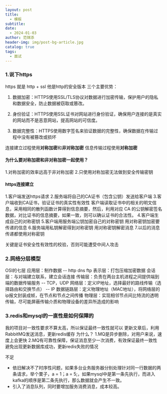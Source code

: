 ```yaml
---
layout: post
title:
  - 模板
subtitle: 
date:
  - 2024-01-03
author: 范锦添
header-img: img/post-bg-article.jpg
catalog: true
tags:
  - 面试
---
```

### 1.说下https
https 就是 http + ssl
他是http的安全版本
三个主要优势：
1. 数据加密：HTTPS使用SSL/TLS协议对数据进行加密传输，保护用户的隐私和数据安全，防止数据被窃取或篡改。
    
2. 身份验证：HTTPS使用SSL证书对网站进行身份验证，确保用户连接的是真实的网站而不是恶意网站，提高网站的可信度。
    
3. 数据完整性：HTTPS使用数字签名来验证数据的完整性，确保数据在传输过程中没有被篡改或损坏

连接建立过程使用**对称加密**和**非对称加密**
信息传输过程使用**对称加密**
#### 为什么要对称加密和非对称加密一起使用？
1.对称加密的效率远高于非对称加密
2.只使用对称加密无法做到安全传输密钥

#### https连接建立
1.客户端发送https请求
2.服务端将自己的CA证书（包含公钥）发送给客户端
3.客户端收到CA证书，验证证书的真实性有效性
客户端读取证书中的相关的明文信息，采用相同的散列函数计算得到信息摘要，然后，利用对应 CA 的公钥解密签名数据，对比证书的信息摘要，如果一致，则可以确认证书的合法性。
4.客户端生成自己的对称密钥
5.客户端用服务端公钥加密自己的对称密钥
用对称密钥加密要传递的信息
6.服务端用私钥解密得到对称密钥
用对称密钥解密消息
7.以后的消息传递都使用对称密钥

关键是证书安全性有效性的校验，否则可能遭受中间人攻击

### 2.网络分层模型

OSI的七层
应用层：制作数据 -- http dns ftp
表示层：打包压缩加密数据
会话层：与对端建立联系，建立会话连接
传输层：负责在两台主机进程之间提供端到端的数据传输服务 -- TCP，UDP
网络层：定义IP地址，选择最好的路线传输（选择路由和交换节点） -- IP
数据链路层：定义物理地址（MAC地址），将网络层的ip报文封装成帧，在节点和节点之间传播
物理层：实现相邻节点间比特流的透明传输，尽可能屏蔽传输介质和物理设备的差异所造成的影响





### 3.redis和mysql的一直性是如何保障的
我的项目对一致性要求不算太高，所以保证最终一致性就可以
更新文章后，利用RabbitMQ发送消息，更新redis缓存
为什么？
1.MQ是异步删除，对用户来说，速度上会更快
2.MQ有可靠性保障，保证消息至少一次消费，有效保证最终一致性
避免出现更新数据库成功，更新redis失败的情况

不足
- 依旧解决不了时序性问题，如果多台业务服务器分别处理针对同一行数据的两条请求，举个栗子，a = 1；a = 5;，如果mysql中是第一条先执行，而进入kafka的顺序是第二条先执行，那么数据就会产生不一致。
- 引入了消息队列，同时要增加服务消费消息，成本较高。